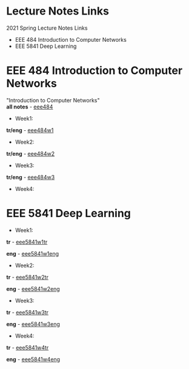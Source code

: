 # Lecture Notes Links
2021 Spring Lecture Notes Links  
* EEE 484 Introduction to Computer Networks  
* EEE 5841 Deep Learning  

# EEE 484 Introduction to Computer Networks  
"Introduction to Computer Networks"  
**all notes** - [eee484](https://v.gd/eee484)  
  
* Week1:  
  
**tr/eng** - [eee484w1](https://v.gd/eee484w1)  
  
* Week2:  
  
**tr/eng** - [eee484w2](https://v.gd/eee484w2)  
  
* Week3:  
  
**tr/eng** - [eee484w3](https://v.gd/eee484w3)  
  
* Week4:  
  
# EEE 5841 Deep Learning  
* Week1:  
  
**tr** - [eee5841w1tr](https://v.gd/eee5841w1tr)  
  
**eng** - [eee5841w1eng](https://v.gd/eee5841w1eng)  
  
* Week2:  
  
**tr** - [eee5841w2tr](https://v.gd/eee5841w2tr)  
  
**eng** - [eee5841w2eng](https://v.gd/eee5841w2eng)  
  
* Week3:  
  
**tr** - [eee5841w3tr](https://v.gd/eee5841w3tr2)  
  
**eng** - [eee5841w3eng](https://v.gd/eee5841w3eng2)  
  
* Week4: 
  
**tr** - [eee5841w4tr](https://v.gd/eee5841w4tr)  
  
**eng** - [eee5841w4eng](https://v.gd/eee5841w4eng)  
  
